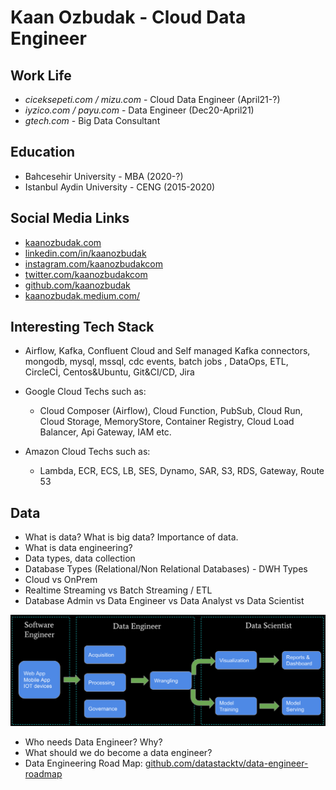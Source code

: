 # Kaan Ozbudak - Cloud Data Engineer

## Work Life

- *ciceksepeti.com / mizu.com* - Cloud Data Engineer (April21-?)
- *iyzico.com / payu.com* - Data Engineer (Dec20-April21)
- *gtech.com* - Big Data Consultant

## Education

- Bahcesehir University - MBA (2020-?)
- Istanbul Aydin University - CENG (2015-2020)

## Social Media Links

- [kaanozbudak.com](https://kaanozbudak.com)
- [linkedin.com/in/kaanozbudak](https://linkedin.com/in/kaanozbudak)
- [instagram.com/kaanozbudakcom](https://instagram.com/kaanozbudakcom)
- [twitter.com/kaanozbudakcom](https://twitter.com/kaanozbudakcom)
- [github.com/kaanozbudak](https://github.com/kaanozbudak)
- [kaanozbudak.medium.com/](https://kaanozbudak.medium.com)

## Interesting Tech Stack

- Airflow, Kafka, Confluent Cloud and Self managed Kafka connectors, mongodb, mysql, mssql, cdc events, batch jobs ,
  DataOps, ETL, CircleCİ, Centos&Ubuntu, Git&CI/CD, Jira
- Google Cloud Techs such as:

  - Cloud Composer (Airflow), Cloud Function, PubSub, Cloud Run, Cloud Storage, MemoryStore, Container Registry, Cloud
    Load Balancer, Api Gateway, IAM etc.
- Amazon Cloud Techs such as:

  - Lambda, ECR, ECS, LB, SES, Dynamo, SAR, S3, RDS, Gateway, Route 53

## Data

- What is data? What is big data? Importance of data.
- What is data engineering?[](https://)
- Data types, data collection
- Database Types (Relational/Non Relational Databases) - DWH Types
- Cloud vs OnPrem
- Realtime Streaming vs Batch Streaming / ETL
- Database Admin vs Data Engineer vs Data Analyst vs Data Scientist

![dengflow.png](./assets/deng-flow.png)

- Who needs Data Engineer? Why?
- What should we do become a data engineer?
- Data Engineering Road Map: [github.com/datastacktv/data-engineer-roadmap](https://github.com/datastacktv/data-engineer-roadmap)
